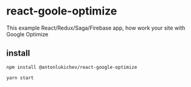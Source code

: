 # react-goole-optimize
This example React/Redux/Saga/Firebase app, how work your site with Google Optimize

## install 
```shell script
npm install @antonlukichev/react-google-optimize

yarn start
```
